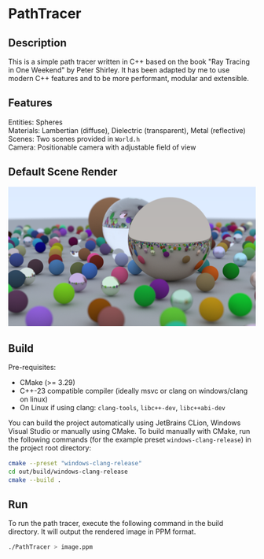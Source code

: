 # PathTracer

## Description

This is a simple path tracer written in C++ based on the book "Ray Tracing in One Weekend" by Peter Shirley.
It has been adapted by me to use modern C++ features and to be more performant, modular and extensible.

## Features

Entities: Spheres\
Materials: Lambertian (diffuse), Dielectric (transparent), Metal (reflective)\
Scenes: Two scenes provided in `World.h`\
Camera: Positionable camera with adjustable field of view

## Default Scene Render

![Default Scene Render](images/default_scene.png)

## Build

Pre-requisites:

- CMake (>= 3.29)
- C++-23 compatible compiler (ideally msvc or clang on windows/clang on linux)
- On Linux if using clang: `clang-tools`, `libc++-dev`, `libc++abi-dev`

You can build the project automatically using JetBrains CLion, Windows Visual Studio or manually using CMake.
To build manually with CMake, run the following commands (for the example preset `windows-clang-release`) in the project
root directory:

```bash
cmake --preset "windows-clang-release"
cd out/build/windows-clang-release
cmake --build .
```

## Run

To run the path tracer, execute the following command in the build directory. It will output the rendered image in PPM
format.

```bash
./PathTracer > image.ppm
```